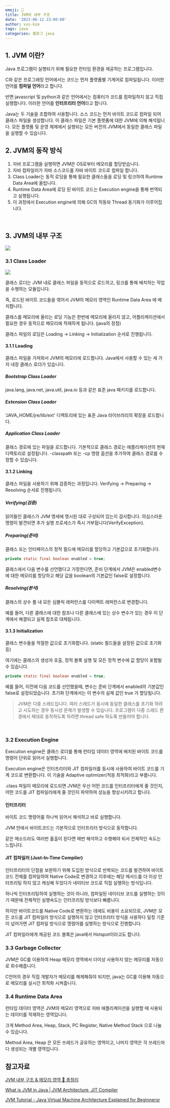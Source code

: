 ```yaml
---
emoji: 🧬
title: JVM의 내부 구조
date: '2023-08-12 23:00:00'
author: vvs-kim
tags: java
categories: 블로그 java
---
```


## 1. JVM 이란?

Java 프로그램이 실행되기 위해 필요한 런타임 환경을 제공하는 프로그램입니다.

C와 같은 프로그래밍 언어에서는 코드는 먼저 플랫폼별 기계어로 컴파일됩니다. 이러한 언어를 **컴파일 언어**라고 합니다.

반면 javascript 및 python과 같은 언어에서는 컴퓨터가 코드를 컴파일하지 않고 직접 실행합니다. 이러한 언어를 **인터프리터 언어**라고 합니다.

Java는 두 기술을 조합하여 사용합니다. 소스 코드는 먼저 바이트 코드로 컴파일 되어 클래스 파일을 생성합니다. 이 클래스 파일은 기본 플랫폼에 대한 JVM에 의해 해석됩니다. 모든 플랫폼 및 운영 체제에서 실행되는 모든 버전의 JVM에서 동일한 클래스 파일을 실행할 수 있습니다.
<br />

## 2. JVM의 동작 방식

1. 자바 프로그램을 실행하면 JVM은 OS로부터 메모리를 할당받습니다.
2. 자바 컴파일러가 자바 소스코드를 자바 바이트 코드로 컴파일 합니다.
3. Class Loader는 동적 로딩을 통해 필요한 클래스들을 로딩 및 링크하여 Runtime Data Area에 올립니다.
4. Runtime Data Area에 로딩 된 바이트 코드는 Execution engine을 통해 번역되고 실행됩니다.
5. 이 과정에서 Execution engine에 의해 GC의 작동돠 Thread 동기화가 이루어집니다.

<br />

## 3. JVM의 내부 구조

![](./java-jvm-architecture.png)

### 3.1 Class Loader

![](./classloader.png)

클래스 로더는 JVM 내로 클래스 파일을 동적으로 로드하고, 링크를 통해 배치하는 작업을 수행하는 모듈입니다.

즉, 로드된 바이트 코드들을 엮어서 JVM의 메모리 영역인 Runtime Data Area 에 배치합니다.

클래스를 메모리에 올리는 로딩 기능은 한번에 메모리에 올리지 않고, 어플리케이션에서 필요한 경우 동적으로 메모리에 적재하게 됩니다. (java의 장점)

클래스 파일의 로딩은 Loading -> Linking -> Initialization 순서로 진행됩니다.
<br />

#### 3.1.1 Loading

클래스 파일을 가져와서 JVM의 메모리에 로드합니다.
Java에서 사용할 수 있는 세 가지 내장 클래스 로더가 있습니다.

##### Bootstrap Class Loader

java.lang, java.net, java.util, java.io 등과 같은 표준 java 패키지를 로드합니다.

##### Extension Class Loader

'JAVA_HOME/jre/lib/ext' 디렉토리에 있는 표준 Java 라이브러리의 확장을 로드합니다.

##### Application Class Loader

클래스 경로에 있는 파일을 로드합니다. 기본적으로 클래스 경로는 애플리케이션의 현재 디렉토리로 설정됩니다. -classpath 또는 -cp 명령 옵션을 추가하여 클래스 경로를 수정할 수 있습니다.
<br />

#### 3.1.2 Linking

클래스 파일을 사용하기 위해 검증하는 과정입니다. Verifying -> Preparing -> Resolving 순서로 진행됩니다.

##### Verifying(검증)

읽어들인 클래스가 JVM 명세에 명시된 대로 구성되어 있는지 검사합니다. 의심스러운 명령이 발견되면 추가 실행 프로세스가 즉시 거부됩니다(VerifyException).

##### Preparing(준비)

클래스 또는 인터페이스의 정적 필드에 메모리를 할당하고 기본값으로 초기화합니다.

```java
private static final boolean enabled = true;
```

클래스에서 다음 변수를 선언했다고 가정한다면, 준비 단계에서 JVM은 enabled변수에 대한 메모리를 항당하고 해당 값을 boolean의 기본값인 false로 설정합니다.

##### Resolving(분석)

클래스의 상수 풀 내 모든 심볼릭 레퍼런스를 다이렉트 레퍼런스로 변경합니다.

예를 들어, 다른 클래스에 대한 참조나 다른 클래스에 있는 상수 변수가 있는 경우 이 단계에서 해결되고 실제 참조로 대체됩니다.
<br />

#### 3.1.3 Initialization

클래스 변수들을 적절한 값으로 초기화합니다. (static 필드들을 설정된 값으로 초기화 등)

여기에는 클래스의 생성자 호출, 정적 블록 실행 및 모든 정적 변수에 값 할당이 포함될 수 있습니다.

```java
private static final boolean enabled = true;
```

예를 들어, 이전에 다음 코드를 선언했을때, 변수는 준비 단계에서 enabled의 기본값인 false로 설정되었습니다. 초기화 단계에서는 이 변수의 실제 값인 true 가 할당됩니다.

> JVM은 다중 스레드입니다. 여러 스레드가 동시에 동일한 클래스를 초기화 하려고 시도하는 경우 동시성 문제가 발생할 수 있습니다. 프로그램이 다중 스레드 환경에서 제대로 동작하도록 하려면 thread safe 하도록 만들어야 합니다.

<br />

### 3.2 Execution Engine

Execution engine은 클래스 로더를 통해 런타임 데이터 영역에 배치된 바이트 코드를 명령어 단위로 읽어서 실행합니다.

Execution engine은 인터프리터와 JIT 컴파일러를 동시에 사용하여 바이트 코드를 기계 코드로 변환합니다. 이 기술을 Adaptive optimizer(적응 최적화)라고 부릅니다.

.class 파일이 메모리에 로드되면 JVM은 우선 어떤 코드를 인터프리터에게 줄 것인지, 어떤 코드를 JIT 컴파일러에게 줄 것인지 파악하여 성능을 향상시키려고 합니다.

#### 인터프리터

바이트 코드 명령어를 하나씩 읽어서 해석하고 바로 실행합니다.

JVM 안에서 바이트코드는 기본적으로 인터프리터 방식으로 동작합니다.

같은 메소드라도 여러번 홀출이 된다면 매번 해석하고 수행해야 되서 전체적인 속도는 느립니다.

#### JIT 컴파일러 (Just-In-Time Compiler)

인터프리터의 단점을 보완하기 위해 도입된 방식으로 반복되는 코드를 발견하여 바이트 코드 전체를 컴파일하여 Native Code로 변경하고 이후에는 해당 메서드를 더 이상 인터프리팅 하지 않고 캐싱해 두었다가 네이티브 코드로 직접 실행하는 방식입니다.

하나씩 인터프리팅하여 실행하는 것이 아니라, 컴파일된 네이티브 코드를 실행하는 것이기 때문에 전체적인 실행속도는 인터프리팅 방식보다 빠릅니다.

하지만 바이트코드를 Native Code로 변환하는 데에도 비용이 소요되므로, JVM은 모든 코드를 JIT 컴파일러 방식으로 실행하지 않고 인터프리터 방식을 사용하다 일정 기준이 넘어가면 JIT 컴파일 방식으로 명령어를 실행하는 방식으로 진행합니다.

JIT 컴파일러에게 제공된 코드 블록은 java에서 Hotspot이라고도 합니다.
<br />

### 3.3 Garbage Collector

JVM은 GC를 이용하여 Heap 메모리 영역에서 더이상 사용하지 않는 메모리를 자동으로 회수해줍니다.

C언어의 경우 직접 개발자가 메모리를 해제해줘야 되지만, java는 GC를 이용해 자동으로 메모리를 실시간 최적화 시켜줍니다.
<br />

### 3.4 Runtime Data Area

런타임 데이터 영역은 JVM의 메모리 영역으로 자바 애플리케이션을 실행할 때 사용되는 데이터를 적재하는 영역입니다.

크게 Method Area, Heap, Stack, PC Register, Native Method Stack 으로 나눌 수 있습니다.

Method Area, Heap 은 모든 쓰레드가 공유하는 영역이고, 나머지 영역은 각 쓰레드마다 생성되는 개별 영역입니다.
<br />

## 참고자료

[JVM 내부 구조 & 메모리 영역 💯 총정리](https://inpa.tistory.com/entry/JAVA-%E2%98%95-JVM-%EB%82%B4%EB%B6%80-%EA%B5%AC%EC%A1%B0-%EB%A9%94%EB%AA%A8%EB%A6%AC-%EC%98%81%EC%97%AD-%EC%8B%AC%ED%99%94%ED%8E%B8)

[What is JVM in Java | JVM Architecture, JIT Compiler](https://www.scientecheasy.com/2021/03/what-is-jvm.html/)

[JVM Tutorial - Java Virtual Machine Architecture Explained for Beginnersr](https://www.freecodecamp.org/news/jvm-tutorial-java-virtual-machine-architecture-explained-for-beginners/)

```toc

```
